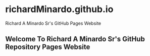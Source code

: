 # richardMinardo.github.io
Richard A Minardo Sr's GitHub Pages Website

## Welcome To Richard A Minardo Sr's GitHub Repository Pages Website
